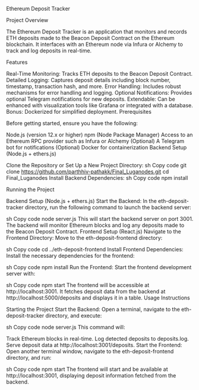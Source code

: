 Ethereum Deposit Tracker

Project Overview

The Ethereum Deposit Tracker is an application that monitors and records ETH deposits made to the Beacon Deposit Contract on the Ethereum blockchain. It interfaces with an Ethereum node via Infura or Alchemy to track and log deposits in real-time.

Features

Real-Time Monitoring: Tracks ETH deposits to the Beacon Deposit Contract.
Detailed Logging: Captures deposit details including block number, timestamp, transaction hash, and more.
Error Handling: Includes robust mechanisms for error handling and logging.
Optional Notifications: Provides optional Telegram notifications for new deposits.
Extendable: Can be enhanced with visualization tools like Grafana or integrated with a database.
Bonus: Dockerized for simplified deployment.
Prerequisites

Before getting started, ensure you have the following:

Node.js (version 12.x or higher)
npm (Node Package Manager)
Access to an Ethereum RPC provider such as Infura or Alchemy
(Optional) A Telegram bot for notifications
(Optional) Docker for containerization
Backend Setup (Node.js + ethers.js)

Clone the Repository or Set Up a New Project Directory:
sh
Copy code
git clone https://github.com/parthhiv-pathakk/Final_Luganodes.git
cd Final_Luganodes
Install Backend Dependencies:
sh
Copy code
npm install


Running the Project

Backend Setup (Node.js + ethers.js)
Start the Backend:
In the eth-deposit-tracker directory, run the following command to launch the backend server:

sh
Copy code
node server.js
This will start the backend server on port 3001. The backend will monitor Ethereum blocks and log any deposits made to the Beacon Deposit Contract.
Frontend Setup (React.js)
Navigate to the Frontend Directory:
Move to the eth-deposit-frontend directory:

sh
Copy code
cd ../eth-deposit-frontend
Install Frontend Dependencies:
Install the necessary dependencies for the frontend:

sh
Copy code
npm install
Run the Frontend:
Start the frontend development server with:

sh
Copy code
npm start
The frontend will be accessible at http://localhost:3001. It fetches deposit data from the backend at http://localhost:5000/deposits and displays it in a table.
Usage Instructions

Starting the Project
Start the Backend:
Open a terminal, navigate to the eth-deposit-tracker directory, and execute:

sh
Copy code
node server.js
This command will:

Track Ethereum blocks in real-time.
Log detected deposits to deposits.log.
Serve deposit data at http://localhost:3001/deposits.
Start the Frontend:
Open another terminal window, navigate to the eth-deposit-frontend directory, and run:

sh
Copy code
npm start
The frontend will start and be available at http://localhost:3001, displaying deposit information fetched from the backend.
